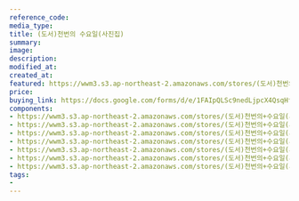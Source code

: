 ```yaml
---
reference_code:
media_type:
title: (도서)천번의 수요일(사진집)
summary:
image:
description:
modified_at:
created_at:
featured: https://wwm3.s3.ap-northeast-2.amazonaws.com/stores/(도서)천번의+수요일(사진집)/01_천번의수요일+(1)r.jpg
price: 
buying_link: https://docs.google.com/forms/d/e/1FAIpQLSc9nedLjpcX4QsqHfsDClSUvnY_z8JjKZMrkfDJmnqozNUliA/viewform
components:
- https://wwm3.s3.ap-northeast-2.amazonaws.com/stores/(도서)천번의+수요일(사진집)/01_천번의수요일+(1)r.jpg
- https://wwm3.s3.ap-northeast-2.amazonaws.com/stores/(도서)천번의+수요일(사진집)/01_천번의수요일+(2)r.jpg
- https://wwm3.s3.ap-northeast-2.amazonaws.com/stores/(도서)천번의+수요일(사진집)/01_천번의수요일+(3)r.jpg
- https://wwm3.s3.ap-northeast-2.amazonaws.com/stores/(도서)천번의+수요일(사진집)/01_천번의수요일+(4)r.jpg
- https://wwm3.s3.ap-northeast-2.amazonaws.com/stores/(도서)천번의+수요일(사진집)/01_천번의수요일+(5)r.jpg
- https://wwm3.s3.ap-northeast-2.amazonaws.com/stores/(도서)천번의+수요일(사진집)/01_천번의수요일+(6)r.jpg
- https://wwm3.s3.ap-northeast-2.amazonaws.com/stores/(도서)천번의+수요일(사진집)/01_천번의수요일+(7)r.jpg
tags:
-
---
```

